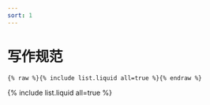 ```yaml
---
sort: 1
---
```


# 写作规范

```
{% raw %}{% include list.liquid all=true %}{% endraw %}
```

{% include list.liquid all=true %}
